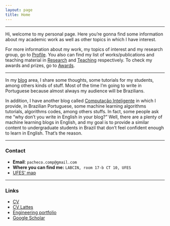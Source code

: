 ```yaml
---
layout: page
title: Home
---
```

___
Hi, welcome to my personal page. 
Here you’re gonna find some information about my academic work as well as other topics in which I have interest.

For more information about my work, my topics of interest and my research group, go to [Profile](profile). You also can find my list of works/publications and teaching material in [Research](research) and [Teaching](teaching) respectively. To check my awards and prizes, go to [Awards](awards).

___
In my [blog](blog) area, I share some thoughts, some tutorials for my students, among others kinds of stuff. Most of the time I’m going to write in Portuguese because almost always my audience will be Brazilians.

In addition, I have another blog called [Computação Inteligente](http://computacaointeligente.com.br) in which I provide, in Brazilian Portuguese, some machine learning algorithms tutorials, algorithms codes, among others stuffs. In fact, some people ask me “why don’t you write in English in your blog?” Well, there are a plenty of machine learning blogs in English, and my goal is to provide a similar content to undergraduate students in Brazil that don’t feel confident enough to learn in English. That’s the reason.

___

### Contact
+ **Email**: `pacheco.comp@gmail.com`
+ **Where you can find me:** `LABCIN, room 17-b CT 10, UFES`
+ [UFES' map](https://www.google.com/maps/d/u/0/viewer?ll=-20.277576%2C-40.302658&spn=0.016102%2C0.042872&hl=en&msa=0&z=16&source=embed&ie=UTF8&mid=1bceB-PnlVIgdZnTuy1KrpZ2-KPY)

___

### Links
+ [CV](assets/files/andre-pacheco-cv.pdf)
+ [CV Lattes](http://lattes.cnpq.br/8898143425329967)
+ [Engineering portfolio](assets/files/andre-pacheco-portfolio.pdf)
+ [Google Scholar](https://scholar.google.com/citations?user=OVhpuAgAAAAJ&hl=en)

